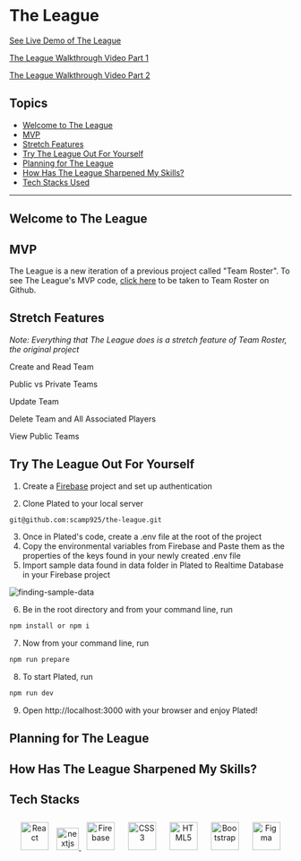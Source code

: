 # The League

[See Live Demo of The League](https://drt-next-js-template.netlify.app/)

[The League Walkthrough Video Part 1](https://www.loom.com/share/a111e93599af45d999626309936ec3c3)

[The League Walkthrough Video Part 2](https://www.loom.com/share/41b19435116349b08bf704d377ff9d64)

## Topics
- [Welcome to The League](#welcome-to-the-league)
- [MVP](#mvp)
- [Stretch Features](#stretch-features)
- [Try The League Out For Yourself](#try-the-league-out-for-yourself)
- [Planning for The League](#planning-for-plated)
- [How Has The League Sharpened My Skills?](#how-has-the-league-sharpened-my-skills)
- [Tech Stacks Used](#tech-stacks)
___

## Welcome to The League
## MVP
The League is a new iteration of a previous project called "Team Roster". To see The League's MVP code, [click here](https://github.com/scamp925/team-roster) to be taken to Team Roster on Github.

## Stretch Features
<em>Note: Everything that The League does is a stretch feature of Team Roster, the original project</em>

Create and Read Team

Public vs Private Teams

Update Team

Delete Team and All Associated Players

View Public Teams

## Try The League Out For Yourself
1. Create a [Firebase](https://firebase.google.com/) project and set up authentication

2. Clone Plated to your local server
``` bash
git@github.com:scamp925/the-league.git
```
3. Once in Plated's code, create a .env file at the root of the project
4. Copy the environmental variables from Firebase and Paste them as the properties of the keys found in your newly created .env file
5. Import sample data found in data folder in Plated to Realtime Database in your Firebase project

![finding-sample-data](https://user-images.githubusercontent.com/98675776/191889055-468ebbbd-3143-4362-8adf-99668352d15c.png)

6. Be in the root directory and from your command line, run
``` bash
npm install or npm i
```
7. Now from your command line, run
``` bash
npm run prepare
```
8. To start Plated, run
``` bash
npm run dev
```
9. Open http://localhost:3000 with your browser and enjoy Plated!

## Planning for The League

## How Has The League Sharpened My Skills?

## Tech Stacks
<div align="center">  
<a href="https://reactjs.org/" target="_blank"><img style="margin: 10px" src="https://profilinator.rishav.dev/skills-assets/react-original-wordmark.svg" alt="React" height="50" /></a>  
<a href="https://nextjs.org/" target="_blank" rel="noreferrer"> <img src="https://cdn.worldvectorlogo.com/logos/nextjs-2.svg" alt="nextjs" width="40" height="40"/>
<a href="https://firebase.google.com/" target="_blank"><img style="margin: 10px" src="https://profilinator.rishav.dev/skills-assets/firebase.png" alt="Firebase" height="50" /></a> 
<a href="https://www.w3schools.com/css/" target="_blank"><img style="margin: 10px" src="https://profilinator.rishav.dev/skills-assets/css3-original-wordmark.svg" alt="CSS3" height="50" /></a>  
<a href="https://en.wikipedia.org/wiki/HTML5" target="_blank"><img style="margin: 10px" src="https://profilinator.rishav.dev/skills-assets/html5-original-wordmark.svg" alt="HTML5" height="50" /></a>  
<a href="https://getbootstrap.com/docs/3.4/javascript/" target="_blank"><img style="margin: 10px" src="https://profilinator.rishav.dev/skills-assets/bootstrap-plain.svg" alt="Bootstrap" height="50" /></a>  
<a href="https://www.figma.com/" target="_blank"><img style="margin: 10px" src="https://profilinator.rishav.dev/skills-assets/figma-icon.svg" alt="Figma" height="50" /></a>  
</div>
